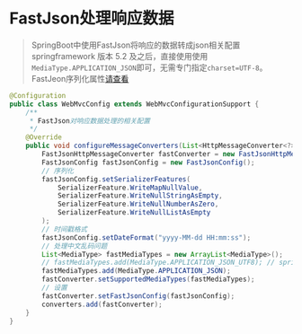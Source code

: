 # FastJson处理响应数据

> SpringBoot中使用FastJson将响应的数据转成json相关配置  
> springframework 版本 5.2 及之后，直接使用使用```MediaType.APPLICATION_JSON```即可，无需专门指定```charset=UTF-8```。  
> FastJeon序列化属性[请查看](../java/fastjson.md)  

```java
@Configuration
public class WebMvcConfig extends WebMvcConfigurationSupport {
    /**
     * FastJson对响应数据处理的相关配置
     */
    @Override
    public void configureMessageConverters(List<HttpMessageConverter<?>> converters) {
        FastJsonHttpMessageConverter fastConverter = new FastJsonHttpMessageConverter();
        FastJsonConfig fastJsonConfig = new FastJsonConfig();
        // 序列化
        fastJsonConfig.setSerializerFeatures(
            SerializerFeature.WriteMapNullValue,
            SerializerFeature.WriteNullStringAsEmpty,
            SerializerFeature.WriteNullNumberAsZero,
            SerializerFeature.WriteNullListAsEmpty
        );
        // 时间戳格式
        fastJsonConfig.setDateFormat("yyyy-MM-dd HH:mm:ss");
        // 处理中文乱码问题
        List<MediaType> fastMediaTypes = new ArrayList<MediaType>();
        // fastMediaTypes.add(MediaType.APPLICATION_JSON_UTF8); // springframework 5.2后无需指定charset=UTF-8，直接使用MediaType.APPLICATION_JSON即可
        fastMediaTypes.add(MediaType.APPLICATION_JSON);
        fastConverter.setSupportedMediaTypes(fastMediaTypes);
        // 设置
        fastConverter.setFastJsonConfig(fastJsonConfig);
        converters.add(fastConverter);
    }
}
```



